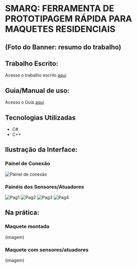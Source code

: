 # SMARQ: FERRAMENTA DE PROTOTIPAGEM RÁPIDA PARA MAQUETES RESIDENCIAIS 
## (Foto do Banner: resumo do trabalho) 

## Trabalho Escrito:
Acesse o trabalho escrito <a href="https://www.linkedin.com/in/andersoncampospsantos/"> aqui</a>

## Guia/Manual de uso:
Acesso o Guia <a href=" /"> aqui</a>

## Tecnologias Utilizadas
  * C# 
  * C++ 

## Ilustração da Interface:
### Painel de Conexão
![Painel de conexão](https://github.com/acampospsantos/Interface-TCC/assets/54013675/d41f967e-86d4-4bbb-a27e-48c6f131a8d5)
### Painéis dos Sensores/Atuadores
![Pag1](https://github.com/acampospsantos/SMARQ-TCC/assets/54013675/5eaf9f4e-f23b-4f64-8bec-99840b0a68cf)
![Pag2](https://github.com/acampospsantos/SMARQ-TCC/assets/54013675/048865f6-df92-4956-a685-116072eeb9b5)
![Pag3](https://github.com/acampospsantos/SMARQ-TCC/assets/54013675/7f56e375-ab3c-4288-b5e9-452903c88655)
![Pag4](https://github.com/acampospsantos/SMARQ-TCC/assets/54013675/e500ec0a-78b6-4bdc-ad70-4e1c266ae7cb)

## Na prática:
### Maquete montada
(imagem)
### Maquete com sensores/atuadores
(imagem)




